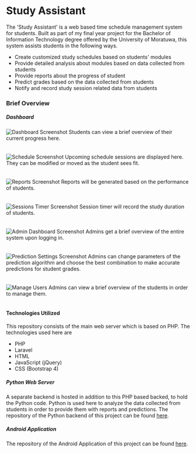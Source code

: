 # Study Assistant

The 'Study Assistant' is a web based time schedule management system for students. Built as part of my final year project for the Bachelor of Information Technology degree offered by the University of Moratuwa, this system assists students in the following ways.

* Create customized study schedules based on students' modules
* Provide detailed analysis about modules based on data collected from students
* Provide reports about the progress of student
* Predict grades based on the data collected from students
* Notify and record study session related data from students


### Brief Overview

##### Dashboard

![Dashboard Screenshot](https://raw.githubusercontent.com/davehowson/study-assistant-php/master/storage/app/public/images/screenshots/dashboard.png "Dashboard")
Students can view a brief overview of their current progress here.
<br/>
<br/>
<br/>
![Schedule Screenshot](https://raw.githubusercontent.com/davehowson/study-assistant-php/master/storage/app/public/images/screenshots/schedule.png "Schedules")
Upcoming schedule sessions are displayed here. They can be modified or moved as the student sees fit.
<br/>
<br/>
<br/>
![Reports Screenshot](https://raw.githubusercontent.com/davehowson/study-assistant-php/master/storage/app/public/images/screenshots/reports.png "Reports")
Reports will be generated based on the performance of students.
<br/>
<br/>
<br/>
![Sessions Timer Screenshot](https://raw.githubusercontent.com/davehowson/study-assistant-php/master/storage/app/public/images/screenshots/study-session.png "Session Timer")
Session timer will record the study duration of students.
<br/>
<br/>
<br/>
![Admin Dashboard Screenshot](https://raw.githubusercontent.com/davehowson/study-assistant-php/master/storage/app/public/images/screenshots/admin-dashboard.png "Admin Dashboard")
Admins get a brief overview of the entire system upon logging in.
<br/>
<br/>
<br/>
![Prediction Settings Screenshot](https://raw.githubusercontent.com/davehowson/study-assistant-php/master/storage/app/public/images/screenshots/admin-predictions.png "Prediction Settings")
Admins can change parameters of the prediction algorithm and choose the best combination to make accurate predictions for student grades.
<br/>
<br/>
<br/>
![Manage Users](https://raw.githubusercontent.com/davehowson/study-assistant-php/master/storage/app/public/images/screenshots/admin-users.png "Manage Users")
Admins can view a brief overview of the students in order to manage them.
<br/>
<br/>

#### Technologies Utilized
This repository consists of the main web server which is based on PHP. The technologies used here are
* PHP
* Laravel
* HTML
* JavaScript (jQuery)
* CSS (Bootstrap 4)

##### Python Web Server
A separate backend is hosted in addition to this PHP based backed, to hold the Python code. Python is used here to analyze the data collected from students in order to provide them with reports and predictions.
The repository of the Python backend of this project can be found [here](https://github.com/davehowson/study-assistant-python).

##### Android Application
The repository of the Android Application of this project can be found [here](https://github.com/davehowson/study-assistant-android).
